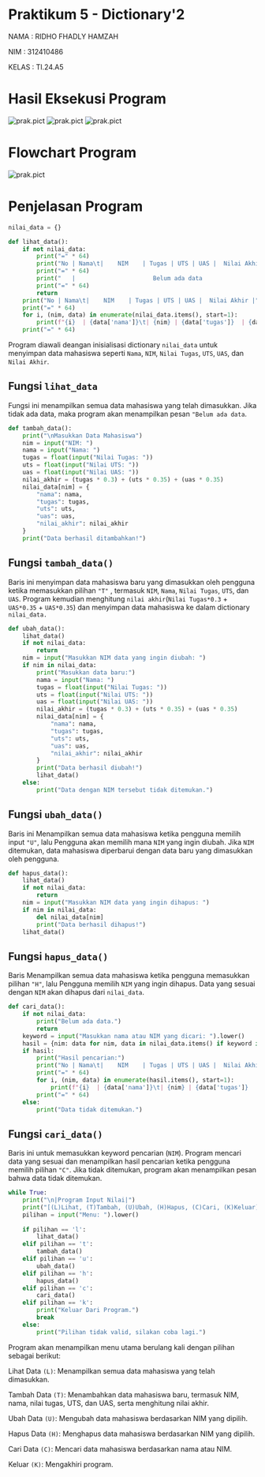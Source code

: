 # Praktikum 5 - Dictionary'2

NAMA : RIDHO FHADLY HAMZAH

NIM : 312410486

KELAS : TI.24.A5

# Hasil Eksekusi Program
![prak.pict](https://github.com/Nakii-ru/prak.pict/blob/main/Screenshot%202024-11-20%20172111.png?raw=true)
![prak.pict](https://github.com/Nakii-ru/prak.pict/blob/main/Screenshot%202024-11-20%20172311.png?raw=true)
![prak.pict](https://github.com/Nakii-ru/prak.pict/blob/main/Screenshot%202024-11-20%20172335.png?raw=true)

# Flowchart Program
![prak.pict](https://github.com/Nakii-ru/prak.pict/blob/main/Praktikum5(1).png?raw=true)
# Penjelasan Program
```python
nilai_data = {}

def lihat_data():
    if not nilai_data:
        print("=" * 64)
        print("No | Nama\t|    NIM    | Tugas | UTS | UAS |  Nilai Akhir |")
        print("=" * 64)
        print("   |                      Belum ada data                       |")
        print("=" * 64)
        return
    print("No | Nama\t|    NIM    | Tugas | UTS | UAS |  Nilai Akhir |")
    print("=" * 64)
    for i, (nim, data) in enumerate(nilai_data.items(), start=1):
        print(f"{i}  | {data['nama']}\t| {nim} | {data['tugas']}  | {data['uts']}| {data['uas']}| {data['nilai_akhir']:.2f}        |")
    print("=" * 64)
```
Program diawali deangan inisialisasi dictionary `nilai_data` untuk menyimpan data mahasiswa seperti `Nama`, `NIM`, `Nilai Tugas`, `UTS`, `UAS`, dan `Nilai Akhir`.

## Fungsi `lihat_data`

Fungsi ini menampilkan semua data mahasiswa yang telah dimasukkan. Jika tidak ada data, maka program akan menampilkan pesan `"Belum ada data`.
```python
def tambah_data():
    print("\nMasukkan Data Mahasiswa")
    nim = input("NIM: ")
    nama = input("Nama: ")
    tugas = float(input("Nilai Tugas: "))
    uts = float(input("Nilai UTS: "))
    uas = float(input("Nilai UAS: "))
    nilai_akhir = (tugas * 0.3) + (uts * 0.35) + (uas * 0.35)
    nilai_data[nim] = {
        "nama": nama,
        "tugas": tugas,
        "uts": uts,
        "uas": uas,
        "nilai_akhir": nilai_akhir
    }
    print("Data berhasil ditambahkan!")
```
##  Fungsi `tambah_data()`

Baris ini menyimpan data mahasiswa baru yang dimasukkan oleh pengguna ketika memasukkan pilihan `"T"` , termasuk `NIM`, `Nama`, `Nilai Tugas`, `UTS`, dan `UAS`. Program kemudian menghitung `nilai akhir`(`Nilai Tugas*0.3` + `UAS*0.35` + `UAS*0.35`) dan menyimpan data mahasiswa ke dalam dictionary `nilai_data.`
```python
def ubah_data():
    lihat_data()
    if not nilai_data:
        return
    nim = input("Masukkan NIM data yang ingin diubah: ")
    if nim in nilai_data:
        print("Masukkan data baru:")
        nama = input("Nama: ")  
        tugas = float(input("Nilai Tugas: "))
        uts = float(input("Nilai UTS: "))
        uas = float(input("Nilai UAS: "))
        nilai_akhir = (tugas * 0.3) + (uts * 0.35) + (uas * 0.35)
        nilai_data[nim] = {
            "nama": nama,
            "tugas": tugas,
            "uts": uts,
            "uas": uas,
            "nilai_akhir": nilai_akhir
        }
        print("Data berhasil diubah!")
        lihat_data()
    else:
        print("Data dengan NIM tersebut tidak ditemukan.")
```
## Fungsi `ubah_data()`

Baris ini Menampilkan semua data mahasiswa ketika pengguna memilih input `"U"`, lalu Pengguna akan memilih mana `NIM` yang ingin diubah. Jika `NIM` ditemukan, data mahasiswa diperbarui dengan data baru yang dimasukkan oleh pengguna.
```python
def hapus_data():
    lihat_data()
    if not nilai_data:
        return
    nim = input("Masukkan NIM data yang ingin dihapus: ")
    if nim in nilai_data:
        del nilai_data[nim]
        print("Data berhasil dihapus!")
    lihat_data()
```
## Fungsi `hapus_data()`

Baris Menampilkan semua data mahasiswa ketika pengguna memasukkan pilihan `"H"`, lalu Pengguna memilih `NIM` yang ingin dihapus. Data yang sesuai dengan `NIM` akan dihapus dari `nilai_data`.
```python
def cari_data():
    if not nilai_data:
        print("Belum ada data.")
        return
    keyword = input("Masukkan nama atau NIM yang dicari: ").lower()
    hasil = {nim: data for nim, data in nilai_data.items() if keyword in nim.lower() or keyword in data['nama'].lower()}
    if hasil:
        print("Hasil pencarian:")
        print("No | Nama\t|    NIM    | Tugas | UTS | UAS |  Nilai Akhir |")
        print("=" * 64)
        for i, (nim, data) in enumerate(hasil.items(), start=1):
            print(f"{i}  | {data['nama']}\t| {nim} | {data['tugas']}  | {data['uts']}| {data['uas']}| {data['nilai_akhir']:.2f}        |")
        print("=" * 64)
    else:
        print("Data tidak ditemukan.")
```
## Fungsi `cari_data()`

Baris ini untuk memasukkan keyword pencarian (`NIM`). Program mencari data yang sesuai dan menampilkan hasil pencarian ketika pengguna memilih pilihan `"C"`. Jika tidak ditemukan, program akan menampilkan pesan bahwa data tidak ditemukan.

```python
while True:
    print("\n|Program Input Nilai|")
    print("[(L)Lihat, (T)Tambah, (U)Ubah, (H)Hapus, (C)Cari, (K)Keluar]")
    pilihan = input("Menu: ").lower()
    
    if pilihan == 'l':
        lihat_data()
    elif pilihan == 't':
        tambah_data()
    elif pilihan == 'u':
        ubah_data()
    elif pilihan == 'h':
        hapus_data()
    elif pilihan == 'c':
        cari_data()
    elif pilihan == 'k':
        print("Keluar Dari Program.")
        break
    else:
        print("Pilihan tidak valid, silakan coba lagi.")
```
Program akan menampilkan menu utama berulang kali dengan pilihan sebagai berikut:

Lihat Data `(L)`: Menampilkan semua data mahasiswa yang telah dimasukkan.

Tambah Data `(T)`: Menambahkan data mahasiswa baru, termasuk NIM, nama, nilai tugas, UTS, dan UAS, serta menghitung nilai akhir.

Ubah Data `(U)`: Mengubah data mahasiswa berdasarkan NIM yang dipilih.

Hapus Data `(H)`: Menghapus data mahasiswa berdasarkan NIM yang dipilih.

Cari Data `(C)`: Mencari data mahasiswa berdasarkan nama atau NIM.

Keluar `(K)`: Mengakhiri program.
